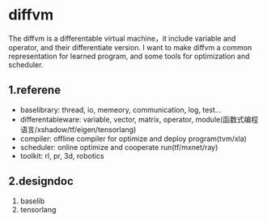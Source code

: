 # diffvm #

The diffvm is a differentable virtual machine，it include variable and operator, and their differentiate version. I want to make diffvm a common representation for learned program, and some tools for optimization and scheduler.

## 1.referene ##
- baselibrary: thread, io, memeory, communication, log, test...
- differentableware: variable, vector, matrix, operator, module(函数式编程语言/xshadow/tf/eigen/tensorlang)
- compiler: offline compiler for optimize and deploy program(tvm/xla)
- scheduler: online optimize and cooperate run(tf/mxnet/ray)
- toolkit: rl, pr, 3d, robotics
## 2.designdoc ##
1. baselib
2. tensorlang
